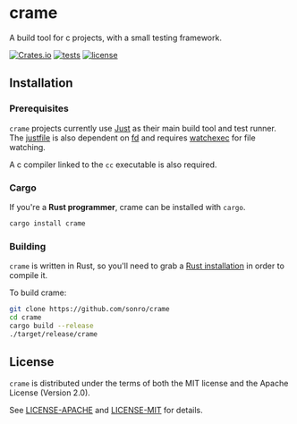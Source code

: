 # crame

A build tool for c projects, with a small testing framework.

[![Crates.io](https://img.shields.io/crates/v/crame.svg)](https://crates.io/crates/crame)
[![tests](https://github.com/sonro/crame/actions/workflows/tests.yml/badge.svg?branch=main)](https://github.com/sonro/crame/actions/workflows/tests.yml)
[![license](https://img.shields.io/crates/l/crame.svg)](#license)

## Installation

### Prerequisites

`crame` projects currently use [Just](https://github.com/casey/just) as their
main build tool and test runner. The [justfile](template/justfile) is also
dependent on [fd](https://github.com/sharkdp/fd) and requires
[watchexec](https://github.com/watchexec/watchexec) for file watching.

A c compiler linked to the `cc` executable is also required.

### Cargo

If you're a **Rust programmer**, crame can be installed with `cargo`.

```sh
cargo install crame
```

### Building

`crame` is written in Rust, so you'll need to grab a
[Rust installation](https://www.rust-lang.org/) in order to compile it.

To build crame:

```sh
git clone https://github.com/sonro/crame
cd crame
cargo build --release
./target/release/crame
```

## License

`crame` is distributed under the terms of both the MIT license and the
Apache License (Version 2.0).

See [LICENSE-APACHE](LICENSE-APACHE) and [LICENSE-MIT](LICENSE-MIT) for details.
